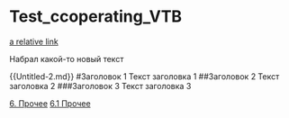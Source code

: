 # Test_ccoperating_VTB

[a relative link](Untitled-2.md)

Набрал какой-то новый текст

{{Untitled-2.md}}
#Заголовок 1
Текст заголовка 1
##Заголовок 2
Текст заголовка 2
###Заголовок 3
Текст заголовка 3

[6. Прочее](/IdeaProjects/Test_ccoperating_VTB/Прочее)
[6.1 Прочее](/IdeaProjects/Test_ccoperating_VTB/Прочее/6.1-Прочее)